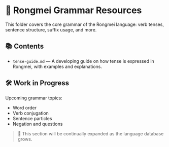 # 📖 Rongmei Grammar Resources

This folder covers the core grammar of the Rongmei language: verb tenses, sentence structure, suffix usage, and more.

## 📚 Contents

- `tense-guide.md` — A developing guide on how tense is expressed in Rongmei, with examples and explanations.

## 🛠️ Work in Progress

Upcoming grammar topics:
- Word order
- Verb conjugation
- Sentence particles
- Negation and questions

> 📌 This section will be continually expanded as the language database grows.
